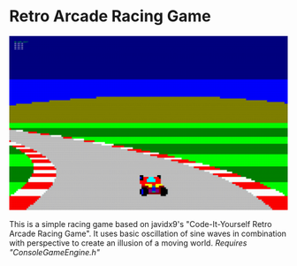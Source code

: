 # Retro Arcade Racing Game

![](preview.png)

This is a simple racing game based on javidx9's "Code-It-Yourself Retro Arcade Racing Game". It uses basic oscillation of sine waves in combination with perspective to create an illusion of a moving world.
*Requires "ConsoleGameEngine.h"*